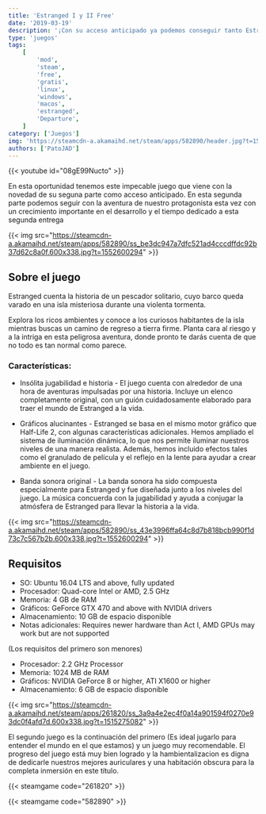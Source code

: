 ```yaml
---
title: 'Estranged I y II Free'
date: '2019-03-19'
description: '¡Con su acceso anticipado ya podemos conseguir tanto Estranged Act I y Act II completamente GRATIS!'
type: 'juegos'
tags:
    [
        'mod',
        'steam',
        'free',
        'gratis',
        'linux',
        'windows',
        'macos',
        'estranged',
        'Departure',
    ]
category: ['Juegos']
img: 'https://steamcdn-a.akamaihd.net/steam/apps/582890/header.jpg?t=1552600294'
authors: ['PatoJAD']
---
```


{{< youtube id="08gE99Nucto" >}}

En esta oportunidad tenemos este impecable juego que viene con la novedad de su seguna parte como acceso anticipado. En esta segunda parte podemos seguir con la aventura de nuestro protagonista esta vez con un crecimiento importante en el desarrollo y el tiempo dedicado a esta segunda entrega

{{< img src="https://steamcdn-a.akamaihd.net/steam/apps/582890/ss_be3dc947a7dfc521ad4cccdffdc92b37d62c8a0f.600x338.jpg?t=1552600294" >}}

## Sobre el juego

Estranged cuenta la historia de un pescador solitario, cuyo barco queda varado en una isla misteriosa durante una violenta tormenta.

Explora los ricos ambientes y conoce a los curiosos habitantes de la isla mientras buscas un camino de regreso a tierra firme. Planta cara al riesgo y a la intriga en esta peligrosa aventura, donde pronto te darás cuenta de que no todo es tan normal como parece.

### Características:

-   Insólita jugabilidad e historia - El juego cuenta con alrededor de una hora de aventuras impulsadas por una historia. Incluye un elenco completamente original, con un guión cuidadosamente elaborado para traer el mundo de Estranged a la vida.

-   Gráficos alucinantes - Estranged se basa en el mismo motor gráfico que Half-Life 2, con algunas características adicionales. Hemos ampliado el sistema de iluminación dinámica, lo que nos permite iluminar nuestros niveles de una manera realista. Además, hemos incluido efectos tales como el granulado de película y el reflejo en la lente para ayudar a crear ambiente en el juego.

-   Banda sonora original - La banda sonora ha sido compuesta especialmente para Estranged y fue diseñada junto a los niveles del juego. La música concuerda con la jugabilidad y ayuda a conjugar la atmósfera de Estranged para llevar la historia a la vida.

{{< img src="https://steamcdn-a.akamaihd.net/steam/apps/582890/ss_43e3996ffa64c8d7b818bcb990f1d73c7c567b2b.600x338.jpg?t=1552600294" >}}

## Requisitos

-   SO: Ubuntu 16.04 LTS and above, fully updated
-   Procesador: Quad-core Intel or AMD, 2.5 GHz
-   Memoria: 4 GB de RAM
-   Gráficos: GeForce GTX 470 and above with NVIDIA drivers
-   Almacenamiento: 10 GB de espacio disponible
-   Notas adicionales: Requires newer hardware than Act I, AMD GPUs may work but are not supported

(Los requisitos del primero son menores)

-   Procesador: 2.2 GHz Processor
-   Memoria: 1024 MB de RAM
-   Gráficos: NVIDIA GeForce 8 or higher, ATI X1600 or higher
-   Almacenamiento: 6 GB de espacio disponible

{{< img src="https://steamcdn-a.akamaihd.net/steam/apps/261820/ss_3a9a4e2ec4f0a14a901594f0270e93dc0f4afd7d.600x338.jpg?t=1515275082" >}}

El segundo juego es la continuación del primero (Es ideal jugarlo para entender el mundo en el que estamos) y un juego muy recomendable. El progreso del juego está muy bien logrado y la hambientalizacion es digna de dedicarle nuestros mejores auriculares y una habitación obscura para la completa inmersión en este título.

{{< steamgame code="261820" >}}

{{< steamgame code="582890" >}}
